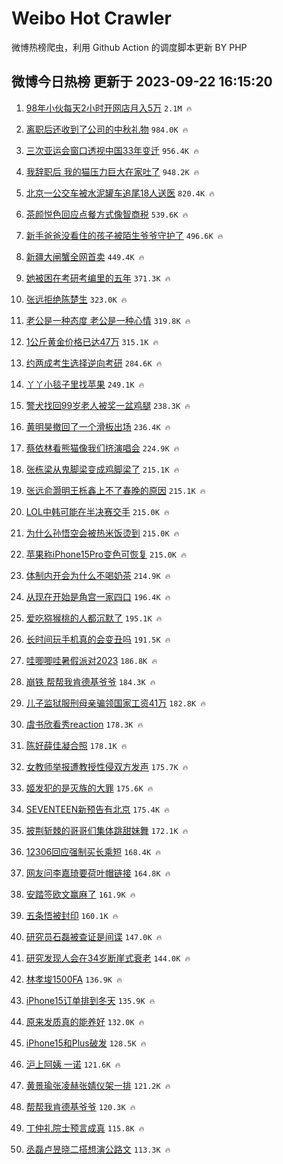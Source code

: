 # Weibo Hot Crawler 



微博热榜爬虫，利用 Github Action 的调度脚本更新 BY PHP 


## 微博今日热榜 更新于 2023-09-22 16:15:20 
1. [98年小伙每天2小时开网店月入5万](https://s.weibo.com/weibo?q=%2398%E5%B9%B4%E5%B0%8F%E4%BC%99%E6%AF%8F%E5%A4%A92%E5%B0%8F%E6%97%B6%E5%BC%80%E7%BD%91%E5%BA%97%E6%9C%88%E5%85%A55%E4%B8%87%23&t=31&band_rank=1&Refer=top) `2.1M 🔥` 

1. [离职后还收到了公司的中秋礼物](https://s.weibo.com/weibo?q=%23%E7%A6%BB%E8%81%8C%E5%90%8E%E8%BF%98%E6%94%B6%E5%88%B0%E4%BA%86%E5%85%AC%E5%8F%B8%E7%9A%84%E4%B8%AD%E7%A7%8B%E7%A4%BC%E7%89%A9%23&t=31&band_rank=2&Refer=top) `984.0K 🔥` 

1. [三次亚运会窗口透视中国33年变迁](https://s.weibo.com/weibo?q=%23%E4%B8%89%E6%AC%A1%E4%BA%9A%E8%BF%90%E4%BC%9A%E7%AA%97%E5%8F%A3%E9%80%8F%E8%A7%86%E4%B8%AD%E5%9B%BD33%E5%B9%B4%E5%8F%98%E8%BF%81%23&t=31&band_rank=3&Refer=top) `956.4K 🔥` 

1. [我辞职后 我的猫压力巨大在家吐了](https://s.weibo.com/weibo?q=%E6%88%91%E8%BE%9E%E8%81%8C%E5%90%8E%20%E6%88%91%E7%9A%84%E7%8C%AB%E5%8E%8B%E5%8A%9B%E5%B7%A8%E5%A4%A7%E5%9C%A8%E5%AE%B6%E5%90%90%E4%BA%86&t=31&band_rank=4&Refer=top) `948.2K 🔥` 

1. [北京一公交车被水泥罐车追尾18人送医](https://s.weibo.com/weibo?q=%23%E5%8C%97%E4%BA%AC%E4%B8%80%E5%85%AC%E4%BA%A4%E8%BD%A6%E8%A2%AB%E6%B0%B4%E6%B3%A5%E7%BD%90%E8%BD%A6%E8%BF%BD%E5%B0%BE18%E4%BA%BA%E9%80%81%E5%8C%BB%23&t=31&band_rank=5&Refer=top) `820.4K 🔥` 

1. [茶颜悦色回应点餐方式像智商税](https://s.weibo.com/weibo?q=%23%E8%8C%B6%E9%A2%9C%E6%82%A6%E8%89%B2%E5%9B%9E%E5%BA%94%E7%82%B9%E9%A4%90%E6%96%B9%E5%BC%8F%E5%83%8F%E6%99%BA%E5%95%86%E7%A8%8E%23&t=31&band_rank=6&Refer=top) `539.6K 🔥` 

1. [新手爸爸没看住的孩子被陌生爷爷守护了](https://s.weibo.com/weibo?q=%23%E6%96%B0%E6%89%8B%E7%88%B8%E7%88%B8%E6%B2%A1%E7%9C%8B%E4%BD%8F%E7%9A%84%E5%AD%A9%E5%AD%90%E8%A2%AB%E9%99%8C%E7%94%9F%E7%88%B7%E7%88%B7%E5%AE%88%E6%8A%A4%E4%BA%86%23&t=31&band_rank=7&Refer=top) `496.6K 🔥` 

1. [新疆大闸蟹全网首卖](https://s.weibo.com/weibo?q=%23%E6%96%B0%E7%96%86%E5%A4%A7%E9%97%B8%E8%9F%B9%E5%85%A8%E7%BD%91%E9%A6%96%E5%8D%96%23&t=31&band_rank=8&Refer=top) `449.4K 🔥` 

1. [她被困在考研考编里的五年](https://s.weibo.com/weibo?q=%23%E5%A5%B9%E8%A2%AB%E5%9B%B0%E5%9C%A8%E8%80%83%E7%A0%94%E8%80%83%E7%BC%96%E9%87%8C%E7%9A%84%E4%BA%94%E5%B9%B4%23&t=31&band_rank=9&Refer=top) `371.3K 🔥` 

1. [张远拒绝陈楚生](https://s.weibo.com/weibo?q=%23%E5%BC%A0%E8%BF%9C%E6%8B%92%E7%BB%9D%E9%99%88%E6%A5%9A%E7%94%9F%23&t=31&band_rank=10&Refer=top) `323.0K 🔥` 

1. [老公是一种态度 老公是一种心情](https://s.weibo.com/weibo?q=%E8%80%81%E5%85%AC%E6%98%AF%E4%B8%80%E7%A7%8D%E6%80%81%E5%BA%A6%20%E8%80%81%E5%85%AC%E6%98%AF%E4%B8%80%E7%A7%8D%E5%BF%83%E6%83%85&t=31&band_rank=11&Refer=top) `319.8K 🔥` 

1. [1公斤黄金价格已达47万](https://s.weibo.com/weibo?q=%231%E5%85%AC%E6%96%A4%E9%BB%84%E9%87%91%E4%BB%B7%E6%A0%BC%E5%B7%B2%E8%BE%BE47%E4%B8%87%23&t=31&band_rank=12&Refer=top) `315.1K 🔥` 

1. [约两成考生选择逆向考研](https://s.weibo.com/weibo?q=%23%E7%BA%A6%E4%B8%A4%E6%88%90%E8%80%83%E7%94%9F%E9%80%89%E6%8B%A9%E9%80%86%E5%90%91%E8%80%83%E7%A0%94%23&t=31&band_rank=13&Refer=top) `284.6K 🔥` 

1. [丫丫小毯子里找苹果](https://s.weibo.com/weibo?q=%23%E4%B8%AB%E4%B8%AB%E5%B0%8F%E6%AF%AF%E5%AD%90%E9%87%8C%E6%89%BE%E8%8B%B9%E6%9E%9C%23&t=31&band_rank=14&Refer=top) `249.1K 🔥` 

1. [警犬找回99岁老人被奖一盆鸡腿](https://s.weibo.com/weibo?q=%23%E8%AD%A6%E7%8A%AC%E6%89%BE%E5%9B%9E99%E5%B2%81%E8%80%81%E4%BA%BA%E8%A2%AB%E5%A5%96%E4%B8%80%E7%9B%86%E9%B8%A1%E8%85%BF%23&t=31&band_rank=15&Refer=top) `238.3K 🔥` 

1. [黄明昊撤回了一个滑板出场](https://s.weibo.com/weibo?q=%23%E9%BB%84%E6%98%8E%E6%98%8A%E6%92%A4%E5%9B%9E%E4%BA%86%E4%B8%80%E4%B8%AA%E6%BB%91%E6%9D%BF%E5%87%BA%E5%9C%BA%23&t=31&band_rank=16&Refer=top) `236.4K 🔥` 

1. [蔡依林看熊猫像我们挤演唱会](https://s.weibo.com/weibo?q=%23%E8%94%A1%E4%BE%9D%E6%9E%97%E7%9C%8B%E7%86%8A%E7%8C%AB%E5%83%8F%E6%88%91%E4%BB%AC%E6%8C%A4%E6%BC%94%E5%94%B1%E4%BC%9A%23&t=31&band_rank=17&Refer=top) `224.9K 🔥` 

1. [张栋梁从鬼脚梁变成鸡脚梁了](https://s.weibo.com/weibo?q=%23%E5%BC%A0%E6%A0%8B%E6%A2%81%E4%BB%8E%E9%AC%BC%E8%84%9A%E6%A2%81%E5%8F%98%E6%88%90%E9%B8%A1%E8%84%9A%E6%A2%81%E4%BA%86%23&t=31&band_rank=18&Refer=top) `215.1K 🔥` 

1. [张远俞灏明王栎鑫上不了春晚的原因](https://s.weibo.com/weibo?q=%E5%BC%A0%E8%BF%9C%E4%BF%9E%E7%81%8F%E6%98%8E%E7%8E%8B%E6%A0%8E%E9%91%AB%E4%B8%8A%E4%B8%8D%E4%BA%86%E6%98%A5%E6%99%9A%E7%9A%84%E5%8E%9F%E5%9B%A0&t=31&band_rank=19&Refer=top) `215.1K 🔥` 

1. [LOL中韩可能在半决赛交手](https://s.weibo.com/weibo?q=%23LOL%E4%B8%AD%E9%9F%A9%E5%8F%AF%E8%83%BD%E5%9C%A8%E5%8D%8A%E5%86%B3%E8%B5%9B%E4%BA%A4%E6%89%8B%23&t=31&band_rank=20&Refer=top) `215.0K 🔥` 

1. [为什么孙悟空会被热米饭烫到](https://s.weibo.com/weibo?q=%23%E4%B8%BA%E4%BB%80%E4%B9%88%E5%AD%99%E6%82%9F%E7%A9%BA%E4%BC%9A%E8%A2%AB%E7%83%AD%E7%B1%B3%E9%A5%AD%E7%83%AB%E5%88%B0%23&t=31&band_rank=21&Refer=top) `215.0K 🔥` 

1. [苹果称iPhone15Pro变色可恢复](https://s.weibo.com/weibo?q=%23%E8%8B%B9%E6%9E%9C%E7%A7%B0iPhone15Pro%E5%8F%98%E8%89%B2%E5%8F%AF%E6%81%A2%E5%A4%8D%23&t=31&band_rank=22&Refer=top) `215.0K 🔥` 

1. [体制内开会为什么不喝奶茶](https://s.weibo.com/weibo?q=%23%E4%BD%93%E5%88%B6%E5%86%85%E5%BC%80%E4%BC%9A%E4%B8%BA%E4%BB%80%E4%B9%88%E4%B8%8D%E5%96%9D%E5%A5%B6%E8%8C%B6%23&t=31&band_rank=23&Refer=top) `214.9K 🔥` 

1. [从现在开始是角宫一家四口](https://s.weibo.com/weibo?q=%E4%BB%8E%E7%8E%B0%E5%9C%A8%E5%BC%80%E5%A7%8B%E6%98%AF%E8%A7%92%E5%AE%AB%E4%B8%80%E5%AE%B6%E5%9B%9B%E5%8F%A3&t=31&band_rank=24&Refer=top) `196.4K 🔥` 

1. [爱吃猕猴桃的人都沉默了](https://s.weibo.com/weibo?q=%23%E7%88%B1%E5%90%83%E7%8C%95%E7%8C%B4%E6%A1%83%E7%9A%84%E4%BA%BA%E9%83%BD%E6%B2%89%E9%BB%98%E4%BA%86%23&t=31&band_rank=25&Refer=top) `195.1K 🔥` 

1. [长时间玩手机真的会变丑吗](https://s.weibo.com/weibo?q=%23%E9%95%BF%E6%97%B6%E9%97%B4%E7%8E%A9%E6%89%8B%E6%9C%BA%E7%9C%9F%E7%9A%84%E4%BC%9A%E5%8F%98%E4%B8%91%E5%90%97%23&t=31&band_rank=26&Refer=top) `191.5K 🔥` 

1. [哇唧唧哇暑假派对2023](https://s.weibo.com/weibo?q=%E5%93%87%E5%94%A7%E5%94%A7%E5%93%87%E6%9A%91%E5%81%87%E6%B4%BE%E5%AF%B92023&t=31&band_rank=27&Refer=top) `186.8K 🔥` 

1. [崩铁 帮帮我肯德基爷爷](https://s.weibo.com/weibo?q=%23%E5%B4%A9%E9%93%81%20%E5%B8%AE%E5%B8%AE%E6%88%91%E8%82%AF%E5%BE%B7%E5%9F%BA%E7%88%B7%E7%88%B7%23&t=31&band_rank=28&Refer=top) `184.3K 🔥` 

1. [儿子监狱服刑母亲骗领国家工资41万](https://s.weibo.com/weibo?q=%23%E5%84%BF%E5%AD%90%E7%9B%91%E7%8B%B1%E6%9C%8D%E5%88%91%E6%AF%8D%E4%BA%B2%E9%AA%97%E9%A2%86%E5%9B%BD%E5%AE%B6%E5%B7%A5%E8%B5%8441%E4%B8%87%23&t=31&band_rank=29&Refer=top) `182.8K 🔥` 

1. [虞书欣看秀reaction](https://s.weibo.com/weibo?q=%23%E8%99%9E%E4%B9%A6%E6%AC%A3%E7%9C%8B%E7%A7%80reaction%23&t=31&band_rank=30&Refer=top) `178.3K 🔥` 

1. [陈好薛佳凝合照](https://s.weibo.com/weibo?q=%23%E9%99%88%E5%A5%BD%E8%96%9B%E4%BD%B3%E5%87%9D%E5%90%88%E7%85%A7%23&t=31&band_rank=31&Refer=top) `178.1K 🔥` 

1. [女教师举报遭教授性侵双方发声](https://s.weibo.com/weibo?q=%23%E5%A5%B3%E6%95%99%E5%B8%88%E4%B8%BE%E6%8A%A5%E9%81%AD%E6%95%99%E6%8E%88%E6%80%A7%E4%BE%B5%E5%8F%8C%E6%96%B9%E5%8F%91%E5%A3%B0%23&t=31&band_rank=32&Refer=top) `175.7K 🔥` 

1. [姬发犯的是灭族的大罪](https://s.weibo.com/weibo?q=%E5%A7%AC%E5%8F%91%E7%8A%AF%E7%9A%84%E6%98%AF%E7%81%AD%E6%97%8F%E7%9A%84%E5%A4%A7%E7%BD%AA&t=31&band_rank=33&Refer=top) `175.6K 🔥` 

1. [SEVENTEEN新预告有北京](https://s.weibo.com/weibo?q=%23SEVENTEEN%E6%96%B0%E9%A2%84%E5%91%8A%E6%9C%89%E5%8C%97%E4%BA%AC%23&t=31&band_rank=34&Refer=top) `175.4K 🔥` 

1. [披荆斩棘的哥哥们集体跳甜妹舞](https://s.weibo.com/weibo?q=%E6%8A%AB%E8%8D%86%E6%96%A9%E6%A3%98%E7%9A%84%E5%93%A5%E5%93%A5%E4%BB%AC%E9%9B%86%E4%BD%93%E8%B7%B3%E7%94%9C%E5%A6%B9%E8%88%9E&t=31&band_rank=35&Refer=top) `172.1K 🔥` 

1. [12306回应强制买长乘短](https://s.weibo.com/weibo?q=%2312306%E5%9B%9E%E5%BA%94%E5%BC%BA%E5%88%B6%E4%B9%B0%E9%95%BF%E4%B9%98%E7%9F%AD%23&t=31&band_rank=36&Refer=top) `168.4K 🔥` 

1. [网友问李嘉琦要荷叶帽链接](https://s.weibo.com/weibo?q=%23%E7%BD%91%E5%8F%8B%E9%97%AE%E6%9D%8E%E5%98%89%E7%90%A6%E8%A6%81%E8%8D%B7%E5%8F%B6%E5%B8%BD%E9%93%BE%E6%8E%A5%23&t=31&band_rank=37&Refer=top) `164.8K 🔥` 

1. [安踏签欧文赢麻了](https://s.weibo.com/weibo?q=%23%E5%AE%89%E8%B8%8F%E7%AD%BE%E6%AC%A7%E6%96%87%E8%B5%A2%E9%BA%BB%E4%BA%86%23&t=31&band_rank=38&Refer=top) `161.9K 🔥` 

1. [五条悟被封印](https://s.weibo.com/weibo?q=%E4%BA%94%E6%9D%A1%E6%82%9F%E8%A2%AB%E5%B0%81%E5%8D%B0&t=31&band_rank=39&Refer=top) `160.1K 🔥` 

1. [研究员石磊被查证是间谍](https://s.weibo.com/weibo?q=%23%E7%A0%94%E7%A9%B6%E5%91%98%E7%9F%B3%E7%A3%8A%E8%A2%AB%E6%9F%A5%E8%AF%81%E6%98%AF%E9%97%B4%E8%B0%8D%23&t=31&band_rank=40&Refer=top) `147.0K 🔥` 

1. [研究发现人会在34岁断崖式衰老](https://s.weibo.com/weibo?q=%23%E7%A0%94%E7%A9%B6%E5%8F%91%E7%8E%B0%E4%BA%BA%E4%BC%9A%E5%9C%A834%E5%B2%81%E6%96%AD%E5%B4%96%E5%BC%8F%E8%A1%B0%E8%80%81%23&t=31&band_rank=41&Refer=top) `144.0K 🔥` 

1. [林孝埈1500FA](https://s.weibo.com/weibo?q=%E6%9E%97%E5%AD%9D%E5%9F%881500FA&t=31&band_rank=42&Refer=top) `136.9K 🔥` 

1. [iPhone15订单排到冬天](https://s.weibo.com/weibo?q=%23iPhone15%E8%AE%A2%E5%8D%95%E6%8E%92%E5%88%B0%E5%86%AC%E5%A4%A9%23&t=31&band_rank=43&Refer=top) `135.9K 🔥` 

1. [原来发质真的能养好](https://s.weibo.com/weibo?q=%23%E5%8E%9F%E6%9D%A5%E5%8F%91%E8%B4%A8%E7%9C%9F%E7%9A%84%E8%83%BD%E5%85%BB%E5%A5%BD%23&t=31&band_rank=44&Refer=top) `132.0K 🔥` 

1. [iPhone15和Plus破发](https://s.weibo.com/weibo?q=%23iPhone15%E5%92%8CPlus%E7%A0%B4%E5%8F%91%23&t=31&band_rank=45&Refer=top) `128.5K 🔥` 

1. [沪上阿姨 一诺](https://s.weibo.com/weibo?q=%E6%B2%AA%E4%B8%8A%E9%98%BF%E5%A7%A8%20%E4%B8%80%E8%AF%BA&t=31&band_rank=46&Refer=top) `121.6K 🔥` 

1. [黄景瑜张凌赫张婧仪架一排](https://s.weibo.com/weibo?q=%E9%BB%84%E6%99%AF%E7%91%9C%E5%BC%A0%E5%87%8C%E8%B5%AB%E5%BC%A0%E5%A9%A7%E4%BB%AA%E6%9E%B6%E4%B8%80%E6%8E%92&t=31&band_rank=47&Refer=top) `121.2K 🔥` 

1. [帮帮我肯德基爷爷](https://s.weibo.com/weibo?q=%23%E5%B8%AE%E5%B8%AE%E6%88%91%E8%82%AF%E5%BE%B7%E5%9F%BA%E7%88%B7%E7%88%B7%23&t=31&band_rank=48&Refer=top) `120.3K 🔥` 

1. [丁仲礼院士预言成真](https://s.weibo.com/weibo?q=%23%E4%B8%81%E4%BB%B2%E7%A4%BC%E9%99%A2%E5%A3%AB%E9%A2%84%E8%A8%80%E6%88%90%E7%9C%9F%23&t=31&band_rank=49&Refer=top) `115.8K 🔥` 

1. [丞磊卢昱晓二搭想演公路文](https://s.weibo.com/weibo?q=%23%E4%B8%9E%E7%A3%8A%E5%8D%A2%E6%98%B1%E6%99%93%E4%BA%8C%E6%90%AD%E6%83%B3%E6%BC%94%E5%85%AC%E8%B7%AF%E6%96%87%23&t=31&band_rank=50&Refer=top) `113.3K 🔥` 

